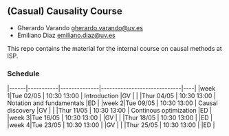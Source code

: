 ## (Casual) Causality Course

- Gherardo Varando <gherardo.varando@uv.es> 
- Emiliano Diaz <emiliano.diaz@uv.es> 

This repo contains the material for the 
internal course on causal methods at ISP. 


### Schedule

|------|-----------|--------------|-----------------------------|----|
|week 1|Tue 02/05  | 10:30  13:00 |  Introduction               |GV  |
|      |Thur 04/05 | 10:30 13:00  |  Notation and fundamentals  |ED  | 
|week 2|Tue 09/05  | 10:30  13:00 |  Causal discovery           |GV  |
|      |Thur 11/05 | 10:30 13:00  |  Continous optimization     |ED  | 
|week 3|Tue 16/05  | 10:30  13:00 |                             |GV  |
|      |Thur 18/05 | 10:30 13:00  |                             |ED  | 
|week 4|Tue 23/05  | 10:30  13:00 |                             |GV  |
|      |Thur 25/05 | 10:30 13:00  |                             |ED  | 
